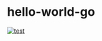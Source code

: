 # hello-world-go

[![test](https://github.com/lauravuo/hello-world-go/actions/workflows/test.yml/badge.svg)](https://github.com/lauravuo/hello-world-go/actions/workflows/test.yml)
